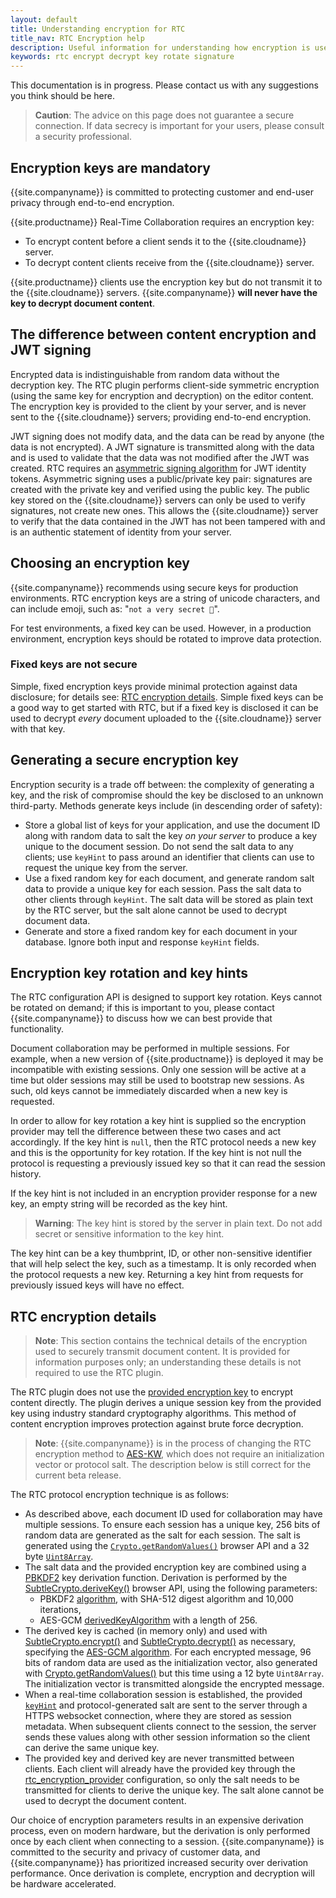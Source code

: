 ```yaml
---
layout: default
title: Understanding encryption for RTC
title_nav: RTC Encryption help
description: Useful information for understanding how encryption is used with RTC
keywords: rtc encrypt decrypt key rotate signature
---
```


This documentation is in progress. Please contact us with any suggestions you think should be here.

> **Caution**: The advice on this page does not guarantee a secure connection. If data secrecy is important for your users, please consult a security professional.

## Encryption keys are mandatory

{{site.companyname}} is committed to protecting customer and end-user privacy through end-to-end encryption.

{{site.productname}} Real-Time Collaboration requires an encryption key:

- To encrypt content before a client sends it to the {{site.cloudname}} server.
- To decrypt content clients receive from the {{site.cloudname}} server.

{{site.productname}} clients use the encryption key but do not transmit it to the {{site.cloudname}} servers. {{site.companyname}} **will never have the key to decrypt document content**.

## The difference between content encryption and JWT signing

Encrypted data is indistinguishable from random data without the decryption key. The RTC plugin performs client-side symmetric encryption (using the same key for encryption and decryption) on the editor content. The encryption key is provided to the client by your server, and is never sent to the {{site.cloudname}} servers; providing end-to-end encryption.

JWT signing does not modify data, and the data can be read by anyone (the data is not encrypted). A JWT signature is transmitted along with the data and is used to validate that the data was not modified after the JWT was created. RTC requires an [asymmetric signing algorithm]({{site.baseurl}}/rtc/jwt-authentication/#supportedalgorithms) for JWT identity tokens. Asymmetric signing uses a public/private key pair: signatures are created with the private key and verified using the public key. The public key stored on the {{site.cloudname}} servers can only be used to verify signatures, not create new ones. This allows the {{site.cloudname}} server to verify that the data contained in the JWT has not been tampered with and is an authentic statement of identity from your server.

## Choosing an encryption key

{{site.companyname}} recommends using secure keys for production environments. RTC encryption keys are a string of unicode characters, and can include emoji, such as: "`not a very secret 🔑`".

For test environments, a fixed key can be used. However, in a production environment, encryption keys should be rotated to improve data protection.

### Fixed keys are not secure

Simple, fixed encryption keys provide minimal protection against data disclosure; for details see: [RTC encryption details](#rtcencryptiondetails). Simple fixed keys can be a good way to get started with RTC, but if a fixed key is disclosed it can be used to decrypt _every_ document uploaded to the {{site.cloudname}} server with that key.

## Generating a secure encryption key

Encryption security is a trade off between: the complexity of generating a key, and the risk of compromise should the key be disclosed to an unknown third-party. Methods generate keys include (in descending order of safety):

* Store a global list of keys for your application, and use the document ID along with random data to salt the key _on your server_ to produce a key unique to the document session. Do not send the salt data to any clients; use `keyHint` to pass around an identifier that clients can use to request the unique key from the server.
* Use a fixed random key for each document, and generate random salt data to provide a unique key for each session. Pass the salt data to other clients through `keyHint`. The salt data will be stored as plain text by the RTC server, but the salt alone cannot be used to decrypt document data.
* Generate and store a fixed random key for each document in your database. Ignore both input and response `keyHint` fields.

## Encryption key rotation and key hints

The RTC configuration API is designed to support key rotation. Keys cannot be rotated on demand; if this is important to you, please contact {{site.companyname}} to discuss how we can best provide that functionality.

Document collaboration may be performed in multiple sessions. For example, when a new version of {{site.productname}} is deployed it may be incompatible with existing sessions. Only one session will be active at a time but older sessions may still be used to bootstrap new sessions. As such, old keys cannot be immediately discarded when a new key is requested.

In order to allow for key rotation a key hint is supplied so the encryption provider may tell the difference between these two cases and act accordingly. If the key hint is `null`, then the RTC protocol needs a new key and this is the opportunity for key rotation. If the key hint is not null the protocol is requesting a previously issued key so that it can read the session history.

If the key hint is not included in an encryption provider response for a new key, an empty string will be recorded as the key hint.

> **Warning**: The key hint is stored by the server in plain text. Do not add secret or sensitive information to the key hint.

The key hint can be a key thumbprint, ID, or other non-sensitive identifier that will help select the key, such as a timestamp. It is only recorded when the protocol requests a new key. Returning a key hint from requests for previously issued keys will have no effect.

## RTC encryption details

> **Note**: This section contains the technical details of the encryption used to securely transmit document content. It is provided for information purposes only; an understanding these details is not required to use the RTC plugin.

The RTC plugin does not use the [provided encryption key]({{site.baseurl}}/rtc/configuration#rtc_encryption_provider) to encrypt content directly. The plugin derives a unique session key from the provided key using industry standard cryptography algorithms. This method of content encryption improves protection against brute force decryption.

> **Note**: {{site.companyname}} is in the process of changing the RTC encryption method to [AES-KW](https://developer.mozilla.org/en-US/docs/Web/API/SubtleCrypto/wrapKey), which does not require an initialization vector or protocol salt. The description below is still correct for the current beta release.

The RTC protocol encryption technique is as follows:
* As described above, each document ID used for collaboration may have multiple sessions. To ensure each session has a unique key, 256 bits of random data are generated as the salt for each session. The salt is generated using the [`Crypto.getRandomValues()`](https://developer.mozilla.org/en-US/docs/Web/API/Crypto/getRandomValues) browser API and a 32 byte [`Uint8Array`](https://developer.mozilla.org/en-US/docs/Web/JavaScript/Reference/Global_Objects/Uint8Array).
* The salt data and the provided encryption key are combined using a [PBKDF2](https://tools.ietf.org/html/rfc2898#section-5.2) key derivation function. Derivation is performed by the [SubtleCrypto.deriveKey()](https://developer.mozilla.org/en-US/docs/Web/API/SubtleCrypto/deriveKey) browser API, using the following parameters:
  * PBKDF2 [algorithm](https://developer.mozilla.org/en-US/docs/Web/API/Pbkdf2Params), with SHA-512 digest algorithm and 10,000 iterations,
  * AES-GCM [derivedKeyAlgorithm](https://developer.mozilla.org/en-US/docs/Web/API/AesKeyGenParams) with a length of 256.
* The derived key is cached (in memory only) and used with [SubtleCrypto.encrypt()](https://developer.mozilla.org/en-US/docs/Web/API/SubtleCrypto/encrypt) and [SubtleCrypto.decrypt()](https://developer.mozilla.org/en-US/docs/Web/API/SubtleCrypto/decrypt) as necessary, specifying the [AES-GCM algorithm](https://developer.mozilla.org/en-US/docs/Web/API/AesGcmParams). For each encrypted message, 96 bits of random data are used as the initialization vector, also generated with [Crypto.getRandomValues()](https://developer.mozilla.org/en-US/docs/Web/API/Crypto/getRandomValues) but this time using a 12 byte `Uint8Array`. The initialization vector is transmitted alongside the encrypted message.
* When a real-time collaboration session is established, the provided [`keyHint`]({{site.baseurl}}/rtc/configuration#keyhint) and protocol-generated salt are sent to the server through a HTTPS websocket connection, where they are stored as session metadata. When subsequent clients connect to the session, the server sends these values along with other session information so the client can derive the same unique key.
* The provided key and derived key are never transmitted between clients. Each client will already have the provided key through the [rtc_encryption_provider]({{site.baseurl}}/rtc/configuration#rtc_encryption_provider) configuration, so only the salt needs to be transmitted for clients to derive the unique key. The salt alone cannot be used to decrypt the document content.


Our choice of encryption parameters results in an expensive derivation process, even on modern hardware, but the derivation is only performed once by each client when connecting to a session. {{site.companyname}} is committed to the security and privacy of customer data, and {{site.companyname}} has prioritized increased security over derivation performance. Once derivation is complete, encryption and decryption will be hardware accelerated.
